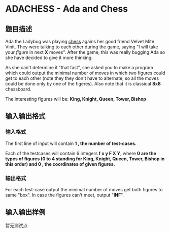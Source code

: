 # ADACHESS - Ada and Chess

## 题目描述

Ada the Ladybug was playing [chess](https://en.wikipedia.org/wiki/Chess_piece) agains her good friend Velvet Mite Vinit. They were talking to each other during the game, saying "I will take your _figure_ in next **X** moves". After the game, this was really bugging Ada so she have decided to give it more thinking.

As she can't determine it "that fast", she asked you to make a program which could output the minimal number of moves in which two figures could get to each other (note they they don't have to alternate, so all the moves could be done only by one of the figeres). Also note that it is classical **8x8** chessboard.

The interesting figures will be: **King, Knight, Queen, Tower, Bishop**

## 输入输出格式

### 输入格式

The first line of input will contain **1 , the number of test-cases.**

Each of the testcases will contain 6 integers **f x y F X Y**, where **0 are the types of figures (0 to 4 standing for **King, Knight, Queen, Tower, Bishop** in this order) and **0 , the coordinates of given figures.****

### 输出格式

For each test-case output the minimal number of moves get both figures to same "box". In case the figures can't meet, output "**INF**".

## 输入输出样例

暂无测试点

